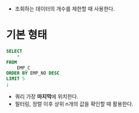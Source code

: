 - 조회하는 데이터의 개수를 제한할 때 사용한다.
# 기본 형태
``` sql
SELECT
	*
FROM
	EMP_C
ORDER BY EMP_NO DESC
LIMIT 5
;
```
- 쿼리 가장 **마지막**에 위치한다.
- 필터링, 정렬 이후 상위 n개의 값을 확인할 때 활용한다.